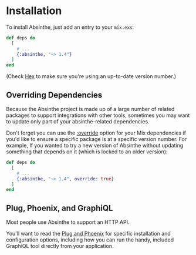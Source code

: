 # Installation

To install Absinthe, just add an entry to your `mix.exs`:

``` elixir
def deps do
  [
    # ...
    {:absinthe, "~> 1.4"}
  ]
end
```

(Check [Hex](https://hex.pm/packages/absinthe) to make sure you're using an up-to-date version number.)

## Overriding Dependencies

Because the Absinthe project is made up of a large number of related packages to support integrations with other tools, sometimes you may want to update only part of your absinthe-related dependencies.

Don't forget you can use the [:override](https://hexdocs.pm/mix/Mix.Tasks.Deps.html#module-dependency-definition-options) option for your Mix dependencies if you'd like to ensure a specific package is at a specific version number. For example, If you wanted to try a new version of Absinthe without updating something that depends on it (which is locked to an older version):

``` elixir
def deps do
  [
    # ...
    {:absinthe, "~> 1.4", override: true}
  ]
end
```

## Plug, Phoenix, and GraphiQL

Most people use Absinthe to support an HTTP API.

You'll want to read the [Plug and Phoenix](plug-and-phoenix.html) for specific installation and configuration options, including how you can run the handy, included GraphiQL tool directly from your application.
